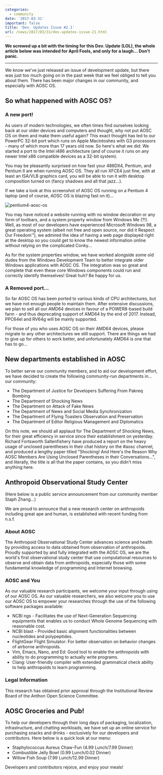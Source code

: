 ```yaml
---
categories:
  - community
date: '2017-03-31'
important: false
title: 'Dev. Updates Issue #2.1'
url: /news/2017/03/31/dev-updates-issue-21.html
---
```



**We screwed up a bit with the timing for this Dev. Update (LOL), the whole article below was intended for April Fools, and only for a laugh... Don't panic.**

---------------------------------------

We know we've just released an issue of development update, but there was just too much going on in the past week that we feel obliged to tell you about them. There has been major changes in our community, and especially with AOSC OS.

So what happened with AOSC OS?
---------------------------------------

### A new port!

As users of modern technologies, we often times find ourselves looking back at our older devices and computers and thought, why not put AOSC OS on them and make them useful again? This exact thought has led to our PowerPC 32-bit port which runs on Apple Macintoshes with G3 processors - many of which more than 17 years old now. So here's what we did: We started a port to the Intel i486 architecture (and of course it runs on any newer Intel x86 compatible devices as a 32-bit system).

You may be pleasantly surprised on how fast your 486DX4, Pentium, and Pentium II are when running AOSC OS. They all run XFCE4 just fine, with at least an ISA/VLB graphics card, you will be able to run it with desktop composition turned on (fancy shadows and all that jazz...).

If we take a look at this screenshot of AOSC OS running on a Pentium 4 laptop (and of course, AOSC OS is blazing fast on it)...

![pentium4-aosc-os](/assets/i/news/april-fools-2017.png)

You may have noticed a website running with no window decoration or any form of toolbars, and a system property window from Windows Me (?!). Well, as most of our developers have experienced Microsoft Windows 98, a great operating system (albeit not free and open source, nor did it Respect Our Freedom™), we admired the idea of having a web page displayed right at the desktop so you could get to know the newest information online without relying on the complicated Conky...

As for the system properties window, we have worked alongside some old dudes from the Windows Development Team to better integrate older Windows applications with AOSC OS. The integration was so great and complete that even these core Windows components could run and correctly identify themselves! Great huh? Be happy for us.

### A Removed port...

So far AOSC OS has been ported to various kinds of CPU architectures, but we have not enough people to maintain them. After extensive discussions, we plan to sell all our AMD64 devices in favour of a POWER8-based build farm - and thus deprecating support of AMD64 by the end of 2017. Instead, PPC64el and RV64g will be mainly supported.

For those of you who uses AOSC OS on their AMD64 devices, please migrate to any other architectures we still support. There are things we had to give up for others to work better, and unfortunately AMD64 is one that has to go...

New departments established in AOSC
---------------------------------------------

To better serve our community members, and to aid our development effort, we have decided to create the following community-run departments in... our community:

- The Department of Justice for Developers Suffering From Pakreq Bombing
- The Department of Shocking News
- The Department on Attack of Fake News
- The Department of News and Social Media Synchronization
- The Department of Flying Toasters Observation and Preservation
- The Department of Editor Religious Management and Diplomatics

On this note, we should all applaud for The Department of Shocking News, for their great efficiency in service since their establishment on yesterday. Richard Fortsworth Saltenfishery have produced a report on the heavy usage of unclosed parentheses in their chat history on the #aosc channel, and produced a lengthy paper titled "Shocking! And Here's the Reason Why AOSC Members Are Using Unclosed Parentheses in their Conversations...", and literally, the title is all that the paper contains, so you didn't miss anything here.

Anthropoid Observational Study Center
-------------------------------------

(Here below is a public service announcement from our community member Staph Zhang...)

We are proud to announce that a new research center on anthropoids including great ape and human, is established with recent funding from n.s.f.

### About AOSC

The Anthropoid Observational Study Center advances science and health by providing access to data obtained from observation of anthropoids. Proudly supported by and fully integrated with the AOSC OS, we are the world's first observational study center that use computational resources to observe and obtain data from anthropoids, especially those with some fundamental knowledge of programming and Internet browsing.

### AOSC and You

As our valuable research participants, we welcome your input through using of our AOSC OS. As our valuable researchers, we also welcome you to use our AOSC OS to empower your researches through the use of the following software packages available:

- NCBI ngs - Facilitates the use of Next-Generation Sequencing equipments that enables us to conduct Whole Genome Sequencing with reasonable cost.
- NCBI blast - Provided basic alignment functionalities between nucleotides and polypeptides.
- FlightGear Flight Simulator: For better observation on behavior changes of airborne anthropoids.
- Vim, Emacs, Nano, and Ed: Good tool to enable the anthropoids with ability to do programming to actually write programs.
- Clang: User-friendly compiler with extended grammatical check ability to help anthropoids to learn programming.

### Legal Information

This research has obtained prior approval through the Institutional Review Board of the Anthon Open Science Committee.

AOSC Groceries and Pub!
-----------------------------

To help our developers through their long days of packaging, localization, infrastructure, and chatting workloads, we have set up an online service for purchasing snacks and drinks - exclusively for our developers and contributors. Here below is a quick look at our menu:

- Staphylococcus Aureus Chaw-Fun (4.99 Lunch/7.99 Dinner)
- Combustible Jelly Bowl (0.99 Lunch/0.02 Dinner)
- Willow Fish Soup (7.99 Lunch/12.99 Dinner)

Developers and contributors rejoice, and enjoy your meals!